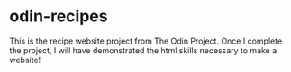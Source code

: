 # odin-recipes

This is the recipe website project from The Odin Project. Once I complete the project, I will have demonstrated the html skills necessary to make a website!